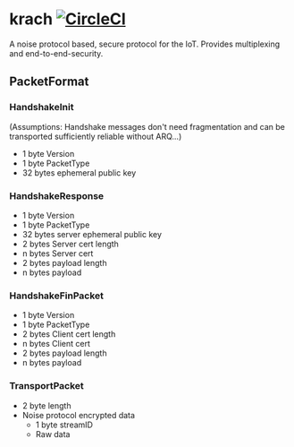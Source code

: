 # krach [![CircleCI](https://circleci.com/gh/connctd/krach.svg?style=svg&circle-token=b0961925919f150e25c3148e6b8e5ba4e8ff4ab7)](https://circleci.com/gh/connctd/krach)

A noise protocol based, secure protocol for the IoT. Provides multiplexing and end-to-end-security.

## PacketFormat

### HandshakeInit
(Assumptions: Handshake messages don't need fragmentation and can be transported sufficiently reliable without ARQ...)
* 1 byte Version
* 1 byte PacketType
* 32 bytes ephemeral public key

### HandshakeResponse

* 1 byte Version
* 1 byte PacketType
* 32 bytes server ephemeral public key
* 2 bytes Server cert length
* n bytes Server cert
* 2 bytes payload length
* n bytes payload

### HandshakeFinPacket

* 1 byte Version
* 1 byte PacketType
* 2 bytes Client cert length
* n bytes Client cert
* 2 bytes payload length
* n bytes payload

### TransportPacket

* 2 byte length
* Noise protocol encrypted data
  * 1 byte streamID
  * Raw data